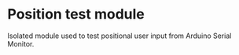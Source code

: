 # Position test module

Isolated module used to test positional user input from Arduino Serial Monitor.
